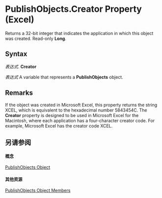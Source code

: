 
# PublishObjects.Creator Property (Excel)

Returns a 32-bit integer that indicates the application in which this object was created. Read-only  **Long**.


## Syntax

 _表达式_. **Creator**

 _表达式_ A variable that represents a **PublishObjects** object.


## Remarks

If the object was created in Microsoft Excel, this property returns the string XCEL, which is equivalent to the hexadecimal number 5843454C. The  **Creator** property is designed to be used in Microsoft Excel for the Macintosh, where each application has a four-character creator code. For example, Microsoft Excel has the creator code XCEL.


## 另请参阅


#### 概念


[PublishObjects Object](33ad393e-5ab6-2531-5e5b-42930fc596c0.md)
#### 其他资源


[PublishObjects Object Members](http://msdn.microsoft.com/library/128e5605-90e1-76cc-98db-7dda7b763fc8%28Office.15%29.aspx)